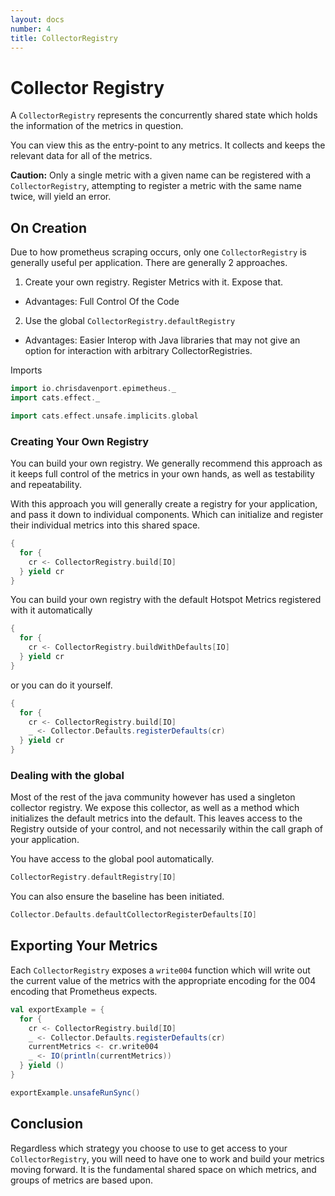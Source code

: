 ```yaml
---
layout: docs
number: 4
title: CollectorRegistry
---
```


# Collector Registry

A `CollectorRegistry` represents the concurrently shared state which holds the information
of the metrics in question.

You can view this as the entry-point to any metrics. It collects and keeps the relevant data
for all of the metrics.

**Caution:** Only a single metric with a given name can be registered with a `CollectorRegistry`,
attempting to register a metric with the same name twice, will yield an error.

## On Creation

Due to how prometheus scraping occurs, only one  `CollectorRegistry` is generally useful per application. There are generally 2 approaches.

1. Create your own registry. Register Metrics with it. Expose that.
  - Advantages: Full Control Of the Code

2. Use the global `CollectorRegistry.defaultRegistry`
  - Advantages: Easier Interop with Java libraries that may not give an option for interaction with arbitrary CollectorRegistries.

Imports

```scala mdoc:silent
import io.chrisdavenport.epimetheus._
import cats.effect._

import cats.effect.unsafe.implicits.global
```

### Creating Your Own Registry

You can build your own registry. We generally recommend this approach as it keeps
full control of the metrics in your own hands, as well as testability and repeatability.

With this approach you will generally create a registry for your application, and pass it down
to individual components. Which can initialize and register their individual metrics into this
shared space.

```scala mdoc
{
  for {
    cr <- CollectorRegistry.build[IO]
  } yield cr
}
```

You can build your own registry with the default Hotspot Metrics registered with it automatically

```scala mdoc
{
  for {
    cr <- CollectorRegistry.buildWithDefaults[IO]
  } yield cr
}
```

or you can do it yourself.

```scala mdoc
{
  for {
    cr <- CollectorRegistry.build[IO]
    _ <- Collector.Defaults.registerDefaults(cr)
  } yield cr
}
```

### Dealing with the global

Most of the rest of the java community however has used a singleton collector registry. We expose this collector,
as well as a method which initializes the default metrics into the default. This leaves access to the Registry outside of your control, and not necessarily within the call graph of your application.

You have access to the global pool automatically.

```scala mdoc
CollectorRegistry.defaultRegistry[IO]
```

You can also ensure the baseline has been initiated.

```scala mdoc
Collector.Defaults.defaultCollectorRegisterDefaults[IO]
```

## Exporting Your Metrics

Each `CollectorRegistry` exposes a `write004` function which will write out the current value of the metrics with the appropriate encoding for the 004 encoding that Prometheus expects.

```scala mdoc
val exportExample = {
  for {
    cr <- CollectorRegistry.build[IO]
    _ <- Collector.Defaults.registerDefaults(cr)
    currentMetrics <- cr.write004
    _ <- IO(println(currentMetrics))
  } yield ()
}

exportExample.unsafeRunSync()
```

## Conclusion

Regardless which strategy you choose to use to get access to your `CollectorRegistry`, you will need to have one to work and build your metrics moving forward. It is the fundamental shared space on which metrics, and groups of metrics are based upon.

